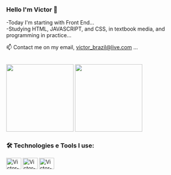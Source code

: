 
### Hello I'm Victor 👋
-Today I'm starting with Front End...</br>
-Studying HTML, JAVASCRIPT, and CSS, in textbook media, and programming in practice...

📫 Contact me on my email, victor_brazil@live.com ...
</br>
</br>
<div>
  <img height="180em" src="https://github-readme-stats.vercel.app/api?username=DevVictorSA&show_icons=true&theme=tokyonight"/>
  <img height="180em" src="https://github-readme-stats.vercel.app/api/top-langs/?username=DevVictorSA&layout=compact&theme=tokyonight"/>
</div>



### 🛠️ Technologies e Tools I use:
<div>
<img align="center" alt="Victor-html" height="30" width="40" src="https://cdn.jsdelivr.net/gh/devicons/devicon/icons/html5/html5-original.svg"/>
<img align="center" alt="Victor-html" height="30" width="40" src="https://cdn.jsdelivr.net/gh/devicons/devicon/icons/css3/css3-original.svg"/>
<img align="center" alt="Victor-html" height="30" width="40" src="https://cdn.jsdelivr.net/gh/devicons/devicon/icons/javascript/javascript-original.svg"/>
</div>

<!--

**DevVictorSA/DevVictorSA** is a ✨ _special_ ✨ repository because its `README.md` (this file) appears on your GitHub profile.

Here are some ideas to get you started:
- 🔭 I’m currently working on ...
- 🌱 I’m currently learning ...
- 👯 I’m looking to collaborate on ...
- 🤔 I’m looking for help with ...
- 💬 Ask me about ...
- 📫 How to reach me: ...
- 😄 Pronouns: ...
- ⚡ Fun fact: ...
-->
